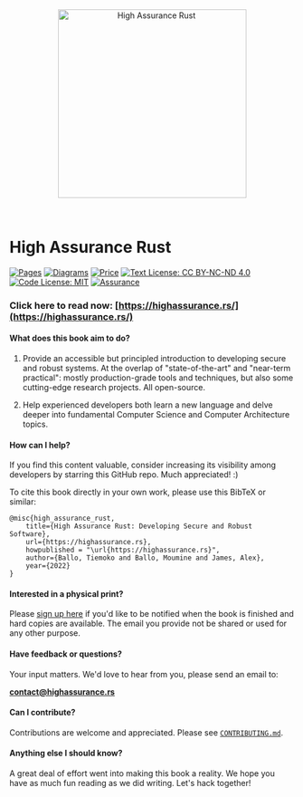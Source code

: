 <br><p align="center"><img src="https://github.com/tnballo/high-assurance-rust/blob/3ea7daa046daaac303107598e26232ea7e08bbd3/img/har_logo.svg" width="333" alt="High Assurance Rust"></p><br>

# High Assurance Rust

[![Pages](https://img.shields.io/badge/Pages-178-purple.svg)](https://github.com/tnballo/high-assurance-rust)
[![Diagrams](https://img.shields.io/badge/Diagrams-51-blue.svg)](https://github.com/tnballo/high-assurance-rust)
[![Price](https://img.shields.io/badge/Price-$0.00-orange.svg)](https://highassurance.rs/cfp.html)
[![Text License: CC BY-NC-ND 4.0](https://img.shields.io/badge/Text%20License-CC%20BY--NC--ND%204.0-yellow.svg)](https://highassurance.rs/license.html)
[![Code License: MIT](https://img.shields.io/badge/Code%20License-MIT-yellowgreen.svg)](https://highassurance.rs/license.html)
[![Assurance](https://img.shields.io/badge/Assurance-High-brightgreen.svg)](https://highassurance.rs)

### Click here to read now: [https://highassurance.rs/](https://highassurance.rs/)

#### What does this book aim to do?

1. Provide an accessible but principled introduction to developing secure and robust systems. At the overlap of "state-of-the-art" and "near-term practical": mostly production-grade tools and techniques, but also some cutting-edge research projects. All open-source.

2. Help experienced developers both learn a new language and delve deeper into fundamental Computer Science and Computer Architecture topics.

#### How can I help?

If you find this content valuable, consider increasing its visibility among developers by starring this GitHub repo.
Much appreciated! :)

To cite this book directly in your own work, please use this BibTeX or similar:

```
@misc{high_assurance_rust,
    title={High Assurance Rust: Developing Secure and Robust Software},
    url={https://highassurance.rs},
    howpublished = "\url{https://highassurance.rs}",
    author={Ballo, Tiemoko and Ballo, Moumine and James, Alex},
    year={2022}
}
```

#### Interested in a physical print?

Please [sign up here](https://forms.gle/ESYgXgswCjEoCSHT9) if you'd like to be notified when the book is finished and hard copies are available.
The email you provide not be shared or used for any other purpose.

#### Have feedback or questions?

Your input matters.
We'd love to hear from you, please send an email to:

<a href="mailto:contact@highassurance.rs">**contact@highassurance.rs**</a>

#### Can I contribute?

Contributions are welcome and appreciated.
Please see [`CONTRIBUTING.md`](./CONTRIBUTING.md).

#### Anything else I should know?

A great deal of effort went into making this book a reality.
We hope you have as much fun reading as we did writing.
Let's hack together!
